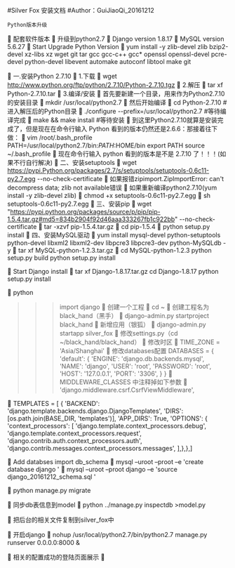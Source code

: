 #Silver Fox 安装文档
#Author：GuiJiaoQi_20161212     

	Python版本升级
 
	配套软件版本
	升级到python2.7
	Django version 1.8.17
	MySQL version 5.6.27
	Start Upgrade Python Version
	yum install -y zlib-devel zlib bzip2-devel xz-libs xz wget git tar gcc gcc-c++ gcc* openssl openssl-devel pcre-devel python-devel libevent automake autoconf libtool make git

	一.安装Python 2.7.10
	1.下载
	wget http://www.python.org/ftp/python/2.7.10/Python-2.7.10.tgz
	2.解压
	tar xf Python-2.7.10.tar
	3.编译/安装
	首先要新建一个目录，用来作为Python2.7.10的安装目录
	mkdir /usr/local/python2.7
	然后开始编译
	cd Python-2.7.10 #进入解压后的Python目录
	./configure --prefix=/usr/local/python2.7 #等待编译完成
	make && make install #等待安装
	到这里Python2.7.10就算是安装完成了，但是现在在命令行输入 Python  看到的版本仍然还是2.6.6：那接着往下做：
	vim /root/.bash_profile
PATH=/usr/local/python2.7/bin:$PATH:$HOME/bin
export PATH
source ~/.bash_profile
	现在命令行输入 python 看到的版本是不是 2.7.10 了！！！(如果不行自行解决)
	二、安装setuptools
	wget https://pypi.Python.org/packages/2.7/s/setuptools/setuptools-0.6c11-py2.7.egg  --no-check-certificate 
	如果报错zipimport.ZipImportError: can't decompress data; zlib not available错误
	如果重新编译python2.7.10(yum install -y zlib-devel zlib)
	chmod +x setuptools-0.6c11-py2.7.egg
	sh setuptools-0.6c11-py2.7.egg
	三、安装pip
	wget "https://pypi.python.org/packages/source/p/pip/pip-1.5.4.tar.gz#md5=834b2904f92d46aaa333267fb1c922bb" --no-check-certificate
	tar -xzvf pip-1.5.4.tar.gz
	 cd pip-1.5.4 
	python setup.py install
	四、安装MySQL驱动
	yum install mysql-devel python-setuptools python-devel libxml2 libxml2-dev  libpcre3 libpcre3-dev python-MySQLdb -y
	tar xf  MySQL-python-1.2.3.tar.gz
	cd MySQL-python-1.2.3
python setup.py build
python setup.py install


	Start Django install
	tar xf Django-1.8.17.tar.gz
 cd Django-1.8.17
python setup.py install

	python
>>>import django
	创建一个工程
	cd ~
	创建工程名为black_hand（黑手）
	django-admin.py startproject black_hand
	新增应用（银狐）
	django-admin.py startapp silver_fox	
	修改settings.py（cd ~/black_hand/black_hand）
	修改时区
	TIME_ZONE = 'Asia/Shanghai'
	修改databases配置
DATABASES = {
    'default': {
        'ENGINE': 'django.db.backends.mysql',
        'NAME': 'django',
        'USER': 'root',
        'PASSWORD': 'root',
        'HOST': '127.0.0.1',
        'PORT': '3306',
    }
}
	MIDDLEWARE_CLASSES 中注释掉如下参数
	'django.middleware.csrf.CsrfViewMiddleware',

	TEMPLATES = [
   				 {
       			 'BACKEND': 'django.template.backends.django.DjangoTemplates',
      			 'DIRS': [os.path.join(BASE_DIR, 'templates')],
        			'APP_DIRS': True,
    		   	 'OPTIONS': {
         		  	 'context_processors': [
           			  'django.template.context_processors.debug',
               			  'django.template.context_processors.request',
               			  'django.contrib.auth.context_processors.auth',
             			   'django.contrib.messages.context_processors.messages',
          				  ],},},]

	Add databses import db_schema
	mysql –uroot –proot –e 'create database django '
	mysql –uroot –proot django –e 'source django_20161212_schema.sql '

	python manage.py migrate

	同步db表信息到model
	python ../manage.py inspectdb >model.py

	把后台的相关文件复制到silver_fox中

	开启django
	nohup /usr/local/python2.7/bin/python2.7 manage.py runserver 0.0.0.0:8000 &



	相关的配置成功的登陆页面展示
	 





